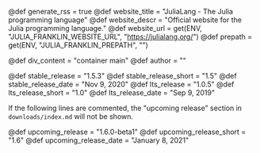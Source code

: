 <!-- RSS parameters -->
@def generate_rss = true
@def website_title = "JuliaLang - The Julia programming language"
@def website_descr = "Official website for the Julia programming language."
@def website_url = get(ENV, "JULIA_FRANKLIN_WEBSITE_URL", "https://julialang.org/")
@def prepath = get(ENV, "JULIA_FRANKLIN_PREPATH", "")

<!-- NOTE: don't change what's below -->
@def div_content = "container main" <!-- instead of franklin-content -->
@def author = ""

<!-- Templating of the Downloads -->
@def stable_release = "1.5.3"
@def stable_release_short = "1.5"
@def stable_release_date = "Nov 9, 2020"
@def lts_release = "1.0.5"
@def lts_release_short = "1.0"
@def lts_release_date = "Sep 9, 2019"

If the following lines are commented, the "upcoming release" section
in `downloads/index.md` will not be shown.

@def upcoming_release = "1.6.0-beta1"
@def upcoming_release_short = "1.6"
@def upcoming_release_date = "January 8, 2021"
